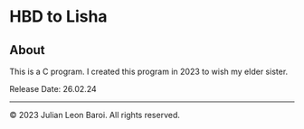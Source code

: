 # HBD to Lisha
<p>
  <h2> About </h2>
  This is a C program. I created this program in 2023 to wish my elder sister.
</p>
<p>
  Release Date: 26.02.24
</p>
<hr align = "center" size = "0">
<p>
  © 2023 Julian Leon Baroi. All rights reserved.
</p>
